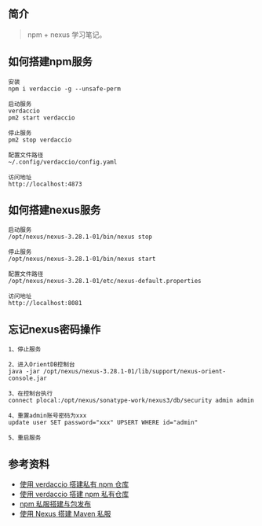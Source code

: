 ## 简介

> npm + nexus 学习笔记。

## 如何搭建npm服务

```text
安装
npm i verdaccio -g --unsafe-perm

启动服务
verdaccio
pm2 start verdaccio

停止服务
pm2 stop verdaccio

配置文件路径
~/.config/verdaccio/config.yaml

访问地址
http://localhost:4873
```

## 如何搭建nexus服务

```text
启动服务
/opt/nexus/nexus-3.28.1-01/bin/nexus stop

停止服务
/opt/nexus/nexus-3.28.1-01/bin/nexus start

配置文件路径
/opt/nexus/nexus-3.28.1-01/etc/nexus-default.properties

访问地址
http://localhost:8081
```

## 忘记nexus密码操作

```
1、停止服务

2、进入OrientDB控制台
java -jar /opt/nexus/nexus-3.28.1-01/lib/support/nexus-orient-console.jar

3、在控制台执行
connect plocal:/opt/nexus/sonatype-work/nexus3/db/security admin admin

4、重置admin账号密码为xxx
update user SET password="xxx" UPSERT WHERE id="admin"

5、重启服务
```

## 参考资料

- [使用 verdaccio 搭建私有 npm 仓库](https://fe.rualc.com/note/npm-verdaccio.html#npm-install)
- [使用 verdaccio 搭建 npm 私有仓库](https://juejin.cn/post/6844903776533364749)
- [npm 私服搭建与包发布](https://juejin.cn/post/6844903805805412366)
- [使用 Nexus 搭建 Maven 私服](https://cloud.tencent.com/developer/article/1583875)
